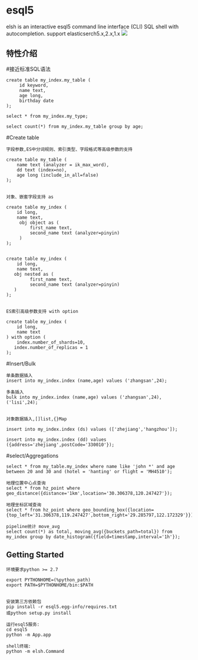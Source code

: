 # esql5
elsh is an interactive esql5 command line interface (CLI) SQL shell with autocompletion. support elasticserch5.x,2.x,1.x
![](https://github.com/unimassystem/esql5/blob/master/elsh.png)


特性介绍
----------------
#接近标准SQL语法

    create table my_index.my_table (
         id keyword,
         name text,
         age long,
         birthday date
    );
    
    select * from my_index.my_type;
    
    select count(*) from my_index.my_table group by age;
    

#Create table

	字段参数,ES中分词规则、索引类型、字段格式等高级参数的支持
	
	create table my_table (
		name text (analyzer = ik_max_word),
		dd text (index=no),
		age long (include_in_all=false)
	);
	
	
	对象、嵌套字段支持 as
	
	create table my_index (
		id long,
		name text,
         obj object as (
             first_name text,
             second_name text (analyzer=pinyin)
         )
    );
	
	
	create table my_index (
		id long,
		name text,
       obj nested as (
             first_name text,
             second_name text (analyzer=pinyin)
       )
    );


	ES索引高级参数支持 with option
	
	create table my_index (
		id long,
		name text
    ) with option (
    	index.number_of_shards=10,
       index.number_of_replicas = 1
    );
	

#Insert/Bulk

	单条数据插入
	insert into my_index.index (name,age) values ('zhangsan',24);
	
	多条插入
	bulk into my_index.index (name,age) values ('zhangsan',24),('lisi',24);

	
	对象数据插入,[]list,{}Map
	
	insert into my_index.index (ds) values (['zhejiang','hangzhou']);
			
	insert into my_index.index (dd) values ({address='zhejiang',postCode='330010'});
	
	
#select/Aggregations

	select * from my_table.my_index where name like 'john *' and age between 20 and 30 and (hotel = 'hanting' or flight = 'MH4510');
	
	地理位置中心点查询
	select * from hz_point where geo_distance({distance='1km',location='30.306378,120.247427'});
	
	地理坐标区域查询
	select * from hz_point where geo_bounding_box({location={top_left='31.306378,119.247427',bottom_right='29.285797,122.172329'}});
	
	pipeline统计 move_avg
	select count(*) as total, moving_avg({buckets_path=total}) from my_index group by date_histogram({field=timestamp,interval='1h'});
	
	
Getting Started
----------------
	环境要求python >= 2.7

	export PYTHONHOME=(%python_path)
	export PATH=$PYTHONHOME/bin:$PATH
	
	
	安装第三方依赖包
	pip install -r esql5.egg-info/requires.txt
	或python setup.py install
	
	运行esql5服务:
	cd esql5
	python -m App.app
	
	shell终端:
	python -m elsh.Command




